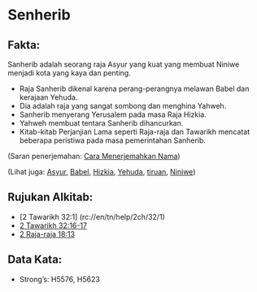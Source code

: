# Senherib  

## Fakta:  

Sanherib adalah seorang raja Asyur yang kuat yang membuat Niniwe menjadi kota yang kaya dan penting. 

* Raja Sanherib dikenal karena perang-perangnya melawan Babel dan kerajaan Yehuda.
* Dia adalah raja yang sangat sombong dan menghina Yahweh.
* Sanherib menyerang Yerusalem pada masa Raja Hizkia.
* Yahweh membuat tentara Sanherib dihancurkan.
* Kitab-kitab Perjanjian Lama seperti Raja-raja dan Tawarikh mencatat beberapa peristiwa pada masa pemerintahan Sanherib. 

(Saran penerjemahan: [Cara Menerjemahkan Nama](rc://en/ta/man/translate/translate-names))  

(Lihat juga: [Asyur](../names/assyria.md), [Babel](../names/babylon.md), [Hizkia](../names/hezekiah.md), [Yehuda](../names/kingdomofyourdom.md), [tiruan](../lain-lain/tiruan.md), [Niniwe](../names/niniwe.md)) 

## Rujukan Alkitab:

* [2 Tawarikh 32:1] (rc://en/tn/help/2ch/32/1)
* [2 Tawarikh 32:16-17](rc://en/tn/help/2ch/32/16)
* [2 Raja-raja 18:13](rc://en/tn/help/2ki/18/13) 

## Data Kata:

* Strong’s: H5576, H5623
